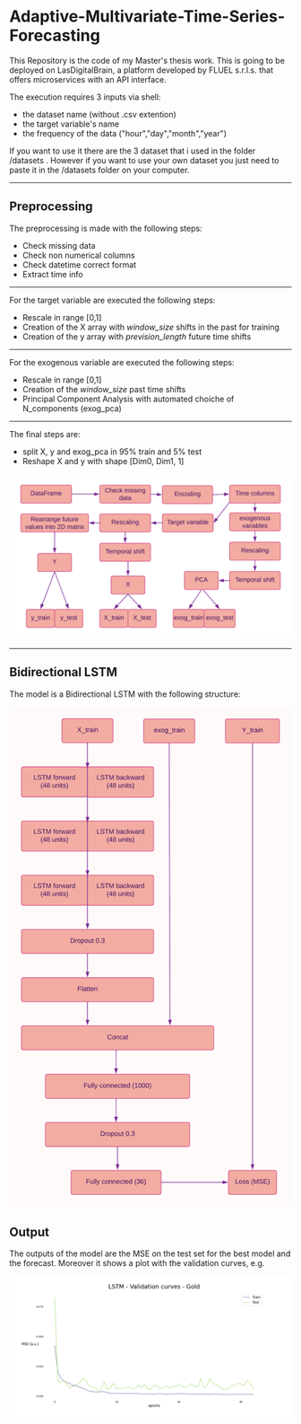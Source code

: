 # Adaptive-Multivariate-Time-Series-Forecasting

This Repository is the code of my Master's thesis work.
This is going to be deployed on LasDigitalBrain, a platform developed by FLUEL s.r.l.s. that offers microservices with an API interface.

The execution requires 3 inputs via shell: 
- the dataset name (without .csv extention)
- the target variable's name
- the frequency of the data ("hour","day","month","year")

If you want to use it there are the 3 dataset that i used in the folder /datasets .
However if you want to use your own dataset you just need to paste it in the /datasets folder on your computer.

---
## Preprocessing
The preprocessing is made with the following steps:
- Check missing data
- Check non numerical columns
- Check datetime correct format
- Extract time info

---
For the target variable are executed the following steps:
- Rescale in range [0,1]
- Creation of the X array with *window_size* shifts in the past for training
- Creation of the y array with *prevision_length* future time shifts

---
For the exogenous variable are executed the following steps:
- Rescale in range [0,1]
- Creation of the *window_size* past time shifts
- Principal Component Analysis with automated choiche of N_components (exog_pca)

---
The final steps are:
- split X, y and exog_pca in 95% train and 5% test
- Reshape X and y with shape [Dim0, Dim1, 1]

<img src="https://github.com/DeathSSStar/Adaptive-Multivariate-Time-Series-Forecasting/blob/master/Preprocessing%20tesi3.png" width="1000">

---
## Bidirectional LSTM
The model is a Bidirectional LSTM with the following structure:

<img src="https://github.com/DeathSSStar/Adaptive-Multivariate-Time-Series-Forecasting/blob/master/BD%20LSTM%20schema.png" heigth="2000">

## Output

The outputs of the model are the MSE on the test set for the best model and the forecast.
Moreover it shows a plot with the validation curves, e.g.

<img src="https://github.com/DeathSSStar/Adaptive-Multivariate-Time-Series-Forecasting/blob/master/LSTM_Gold_val_curve.png" width="1000">
